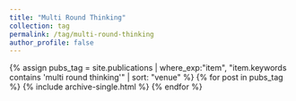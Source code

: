 ```yaml
---
title: "Multi Round Thinking"
collection: tag
permalink: /tag/multi-round-thinking
author_profile: false
---
```

{% assign pubs_tag = site.publications | where_exp:"item", "item.keywords contains 'multi round thinking'" | sort: "venue" %}
{% for post in pubs_tag %}
  {% include archive-single.html %}
{% endfor %}